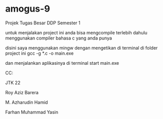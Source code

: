 # amogus-9

Projek Tugas Besar DDP Semester 1

untuk menjalakan project ini anda bisa mengcompile terlebih dahulu menggunakan compiler bahasa c yang anda punya

disini saya menggunakan mingw dengan mengetikan di terminal di folder project ini
gcc -g *.c -o main.exe

dan menjalankan aplikasinya di terminal
start main.exe


CC:

JTK 22

Roy Aziz Barera

M. Azharudin Hamid

Farhan Muhammad Yasin
